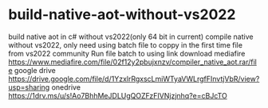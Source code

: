 # build-native-aot-without-vs2022
build native aot in c# without vs2022(only 64 bit in current)
compile native without vs2022, only need using batch file to coppy in the first time
file from vs2022 community
Run file batch to using
link download mediafire https://www.mediafire.com/file/02f12y2pbujxnzv/compiler_native_aot.rar/file
google drive https://drive.google.com/file/d/1YzxlrRgxscLmiWTyaVWLrgfFInvtjVbR/view?usp=sharing
onedrive https://1drv.ms/u/s!Ao7BhhMeJDLUgQOZFzFIVNjzjnhq?e=cBJcTO
